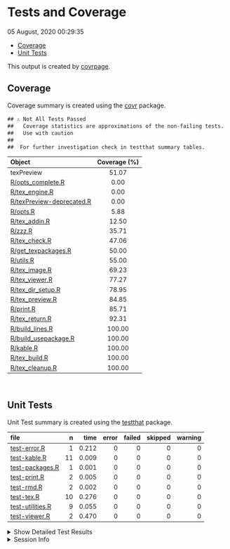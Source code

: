 Tests and Coverage
================
05 August, 2020 00:29:35

  - [Coverage](#coverage)
  - [Unit Tests](#unit-tests)

This output is created by
[covrpage](https://github.com/metrumresearchgroup/covrpage).

## Coverage

Coverage summary is created using the
[covr](https://github.com/r-lib/covr) package.

    ## ⚠️ Not All Tests Passed
    ##   Coverage statistics are approximations of the non-failing tests.
    ##   Use with caution
    ## 
    ##  For further investigation check in testthat summary tables.

| Object                                                    | Coverage (%) |
| :-------------------------------------------------------- | :----------: |
| texPreview                                                |    51.07     |
| [R/opts\_complete.R](../R/opts_complete.R)                |     0.00     |
| [R/tex\_engine.R](../R/tex_engine.R)                      |     0.00     |
| [R/texPreview-deprecated.R](../R/texPreview-deprecated.R) |     0.00     |
| [R/opts.R](../R/opts.R)                                   |     5.88     |
| [R/tex\_addin.R](../R/tex_addin.R)                        |    12.50     |
| [R/zzz.R](../R/zzz.R)                                     |    35.71     |
| [R/tex\_check.R](../R/tex_check.R)                        |    47.06     |
| [R/get\_texpackages.R](../R/get_texpackages.R)            |    50.00     |
| [R/utils.R](../R/utils.R)                                 |    55.00     |
| [R/tex\_image.R](../R/tex_image.R)                        |    69.23     |
| [R/tex\_viewer.R](../R/tex_viewer.R)                      |    77.27     |
| [R/tex\_dir\_setup.R](../R/tex_dir_setup.R)               |    78.95     |
| [R/tex\_preview.R](../R/tex_preview.R)                    |    84.85     |
| [R/print.R](../R/print.R)                                 |    85.71     |
| [R/tex\_return.R](../R/tex_return.R)                      |    92.31     |
| [R/build\_lines.R](../R/build_lines.R)                    |    100.00    |
| [R/build\_usepackage.R](../R/build_usepackage.R)          |    100.00    |
| [R/kable.R](../R/kable.R)                                 |    100.00    |
| [R/tex\_build.R](../R/tex_build.R)                        |    100.00    |
| [R/tex\_cleanup.R](../R/tex_cleanup.R)                    |    100.00    |

<br>

## Unit Tests

Unit Test summary is created using the
[testthat](https://github.com/r-lib/testthat) package.

| file                                          |  n |  time | error | failed | skipped | warning |
| :-------------------------------------------- | -: | ----: | ----: | -----: | ------: | ------: |
| [test-error.R](testthat/test-error.R)         |  1 | 0.212 |     0 |      0 |       0 |       0 |
| [test-kable.R](testthat/test-kable.R)         | 11 | 0.009 |     0 |      0 |       0 |       0 |
| [test-packages.R](testthat/test-packages.R)   |  1 | 0.001 |     0 |      0 |       0 |       0 |
| [test-print.R](testthat/test-print.R)         |  2 | 0.005 |     0 |      0 |       0 |       0 |
| [test-rmd.R](testthat/test-rmd.R)             |  2 | 0.002 |     0 |      0 |       0 |       0 |
| [test-tex.R](testthat/test-tex.R)             | 10 | 0.276 |     0 |      0 |       0 |       0 |
| [test-utilities.R](testthat/test-utilities.R) |  9 | 0.055 |     0 |      0 |       0 |       0 |
| [test-viewer.R](testthat/test-viewer.R)       |  2 | 0.470 |     0 |      0 |       0 |       0 |

<details closed>

<summary> Show Detailed Test Results </summary>

| file                                              | context                      | test                                              | status | n |  time |
| :------------------------------------------------ | :--------------------------- | :------------------------------------------------ | :----- | -: | ----: |
| [test-error.R](testthat/test-error.R#L16)         | Rendering errors             | force an error: error message                     | PASS   | 1 | 0.212 |
| [test-kable.R](testthat/test-kable.R#L35)         | converting to kable          | lines: value                                      | PASS   | 1 | 0.001 |
| [test-kable.R](testthat/test-kable.R#L40)         | converting to kable          | lines: class                                      | PASS   | 1 | 0.001 |
| [test-kable.R](testthat/test-kable.R#L44)         | converting to kable          | lines: attr                                       | PASS   | 1 | 0.001 |
| [test-kable.R](testthat/test-kable.R#L55)         | converting to kable          | file: value                                       | PASS   | 1 | 0.000 |
| [test-kable.R](testthat/test-kable.R#L60)         | converting to kable          | file: class                                       | PASS   | 1 | 0.000 |
| [test-kable.R](testthat/test-kable.R#L64)         | converting to kable          | file: attr                                        | PASS   | 1 | 0.001 |
| [test-kable.R](testthat/test-kable.R#L74)         | converting to kable          | self: class                                       | PASS   | 1 | 0.001 |
| [test-kable.R](testthat/test-kable.R#L78)         | converting to kable          | self: attr                                        | PASS   | 1 | 0.001 |
| [test-kable.R](testthat/test-kable.R#L93)         | converting to kable          | input: value                                      | PASS   | 1 | 0.001 |
| [test-kable.R](testthat/test-kable.R#L98)         | converting to kable          | input: class                                      | PASS   | 1 | 0.001 |
| [test-kable.R](testthat/test-kable.R#L102)        | converting to kable          | input: attr                                       | PASS   | 1 | 0.001 |
| [test-packages.R](testthat/test-packages.R#L8)    | packages                     | parse packages: lines                             | PASS   | 1 | 0.001 |
| [test-print.R](testthat/test-print.R#L19)         | utilities                    | print methods: texpreview\_tex                    | PASS   | 1 | 0.003 |
| [test-print.R](testthat/test-print.R#L23)         | utilities                    | print methods: texpreview\_input                  | PASS   | 1 | 0.002 |
| [test-rmd.R](testthat/test-rmd.R#L12)             | Rendering markdown           | html: output device                               | PASS   | 1 | 0.001 |
| [test-rmd.R](testthat/test-rmd.R#L16)             | Rendering markdown           | html: png output                                  | PASS   | 1 | 0.001 |
| [test-rmd.R](testthat/test-rmd.R#L21_L44)         | Rendering markdown           | NA                                                | ERROR  | 0 |    NA |
| [test-tex.R](testthat/test-tex.R#L17)             | core tex function            | porting to tex: files generated                   | PASS   | 1 | 0.001 |
| [test-tex.R](testthat/test-tex.R#L21)             | core tex function            | porting to tex: class of output                   | PASS   | 1 | 0.001 |
| [test-tex.R](testthat/test-tex.R#L35)             | core tex function            | porting to tex no filedir: no files generated     | PASS   | 1 | 0.002 |
| [test-tex.R](testthat/test-tex.R#L39)             | core tex function            | porting to tex no filedir: class of output        | PASS   | 1 | 0.001 |
| [test-tex.R](testthat/test-tex.R#L53)             | core tex function            | keep pdf as an output: files generated            | PASS   | 1 | 0.002 |
| [test-tex.R](testthat/test-tex.R#L57)             | core tex function            | keep pdf as an output: class of output            | PASS   | 1 | 0.001 |
| [test-tex.R](testthat/test-tex.R#L72)             | core tex function            | html output: return magick object                 | PASS   | 1 | 0.264 |
| [test-tex.R](testthat/test-tex.R#L106)            | core tex function            | tex lines directly input: validate benchmark      | PASS   | 1 | 0.002 |
| [test-tex.R](testthat/test-tex.R#L120)            | core tex function            | use svg device: check if file created             | PASS   | 1 | 0.001 |
| [test-tex.R](testthat/test-tex.R#L137)            | core tex function            | space in file path: check if file created         | PASS   | 1 | 0.001 |
| [test-utilities.R](testthat/test-utilities.R#L10) | utility functions of package | build usepackage call: basic call                 | PASS   | 1 | 0.001 |
| [test-utilities.R](testthat/test-utilities.R#L14) | utility functions of package | build usepackage call: check library is installed | PASS   | 1 | 0.020 |
| [test-utilities.R](testthat/test-utilities.R#L18) | utility functions of package | build usepackage call: add options                | PASS   | 1 | 0.001 |
| [test-utilities.R](testthat/test-utilities.R#L22) | utility functions of package | build usepackage call: use bad library name       | PASS   | 1 | 0.021 |
| [test-utilities.R](testthat/test-utilities.R#L40) | utility functions of package | build usepackage multiple calls: class            | PASS   | 1 | 0.001 |
| [test-utilities.R](testthat/test-utilities.R#L44) | utility functions of package | build usepackage multiple calls: dimension        | PASS   | 1 | 0.001 |
| [test-utilities.R](testthat/test-utilities.R#L58) | utility functions of package | find packages: check class                        | PASS   | 2 | 0.002 |
| [test-utilities.R](testthat/test-utilities.R#L75) | utility functions of package | empty call to addin: cause addin to crash         | PASS   | 1 | 0.008 |
| [test-viewer.R](testthat/test-viewer.R#L20_L26)   | Rendering viewer             | viewer output: validate viewer                    | PASS   | 1 | 0.246 |
| [test-viewer.R](testthat/test-viewer.R#L36_L41)   | Rendering viewer             | shiny output: validate shiny output               | PASS   | 1 | 0.224 |

</details>

<details>

<summary> Session Info </summary>

| Field    | Value                               |                                                                                                                                                                                                                                                                    |
| :------- | :---------------------------------- | :----------------------------------------------------------------------------------------------------------------------------------------------------------------------------------------------------------------------------------------------------------------- |
| Version  | R version 3.6.3 (2020-02-29)        |                                                                                                                                                                                                                                                                    |
| Platform | x86\_64-apple-darwin15.6.0 (64-bit) | <a href="https://github.com/yonicd/texPreview/commit/11cfd65e121942b03541db2d0ee7fcac2d0cd2b9/checks" target="_blank"><span title="Built on Github Actions">![](https://github.com/metrumresearchgroup/covrpage/blob/actions/inst/logo/gh.png?raw=true)</span></a> |
| Running  | macOS Catalina 10.15.6              |                                                                                                                                                                                                                                                                    |
| Language | en\_US                              |                                                                                                                                                                                                                                                                    |
| Timezone | UTC                                 |                                                                                                                                                                                                                                                                    |

| Package  | Version |
| :------- | :------ |
| testthat | 2.3.2   |
| covr     | 3.3.2   |
| covrpage | 0.0.71  |

</details>

<!--- Final Status : pass --->
